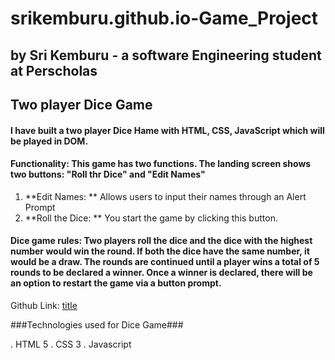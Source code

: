 # srikemburu.github.io-Game_Project

## by **Sri Kemburu - a software Engineering student at Perscholas**
## Two player Dice Game
#### I have built a two player Dice Hame with HTML, CSS, JavaScript which will be played in DOM.

#### Functionality: This game has two functions. The landing screen shows two buttons: "Roll thr Dice" and "Edit Names"

1. **Edit Names: ** Allows users to input their names through an Alert Prompt
2. **Roll the Dice: ** You start the game by clicking this button.

#### Dice game rules: Two players roll the dice and the dice with the highest number would win the round. If both the dice have the same number, it would be a draw. The rounds are continued until a player wins a total of 5 rounds to be declared a winner. Once a winner is declared, there will be an option to restart the game via a button prompt.

Github Link: 	[title](https://github.com/srikemburu/srikemburu.github.io-Game_Project/blob/main/index.html)

###Technologies used for Dice Game###

. HTML 5
. CSS 3
. Javascript

